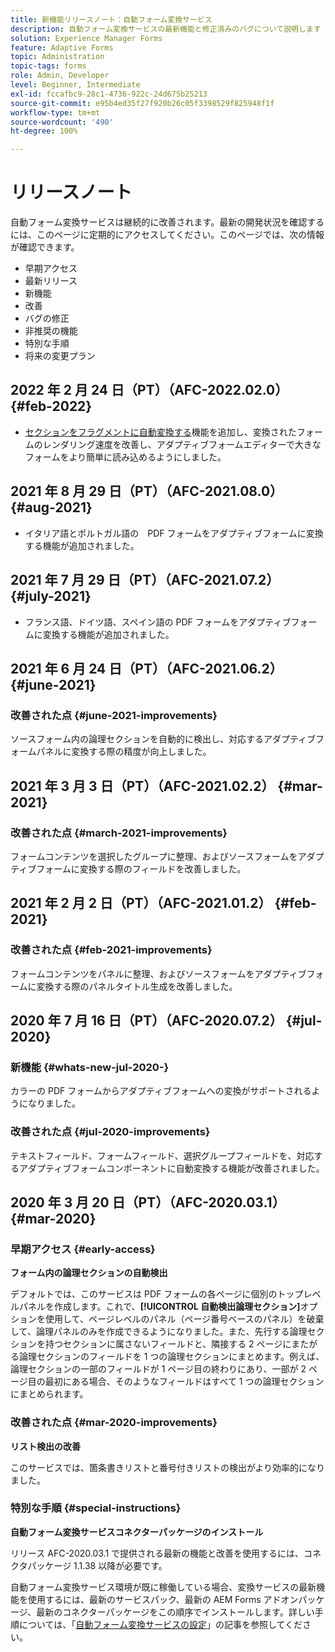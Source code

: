 ```yaml
---
title: 新機能リリースノート：自動フォーム変換サービス
description: 自動フォーム変換サービスの最新機能と修正済みのバグについて説明します
solution: Experience Manager Forms
feature: Adaptive Forms
topic: Administration
topic-tags: forms
role: Admin, Developer
level: Beginner, Intermediate
exl-id: fccafbc9-28c1-4736-922c-24d675b25213
source-git-commit: e95b4ed35f27f920b26c05f3398529f825948f1f
workflow-type: tm+mt
source-wordcount: '490'
ht-degree: 100%

---
```


# リリースノート

自動フォーム変換サービスは継続的に改善されます。最新の開発状況を確認するには、このページに定期的にアクセスしてください。このページでは、次の情報が確認できます。

* 早期アクセス
* 最新リリース
* 新機能
* 改善
* バグの修正
* 非推奨の機能
* 特別な手順
* 将来の変更プラン

## 2022 年 2 月 24 日（PT）（AFC-2022.02.0） {#feb-2022}

* [セクションをフラグメントに自動変換する](convert-existing-forms-to-adaptive-forms.md)機能を追加し、変換されたフォームのレンダリング速度を改善し、アダプティブフォームエディターで大きなフォームをより簡単に読み込めるようにしました。

## 2021 年 8 月 29 日（PT）（AFC-2021.08.0） {#aug-2021}

* イタリア語とポルトガル語の　PDF フォームをアダプティブフォームに変換する機能が追加されました。

## 2021 年 7 月 29 日（PT）（AFC-2021.07.2） {#july-2021}

* フランス語、ドイツ語、スペイン語の PDF フォームをアダプティブフォームに変換する機能が追加されました。

## 2021 年 6 月 24 日（PT）（AFC-2021.06.2） {#june-2021}

### 改善された点 {#june-2021-improvements}

ソースフォーム内の論理セクションを自動的に検出し、対応するアダプティブフォームパネルに変換する際の精度が向上しました。

## 2021 年 3 月 3 日（PT）（AFC-2021.02.2） {#mar-2021}

### 改善された点 {#march-2021-improvements}

フォームコンテンツを選択したグループに整理、およびソースフォームをアダプティブフォームに変換する際のフィールドを改善しました。

## 2021 年 2 月 2 日（PT）（AFC-2021.01.2） {#feb-2021}

### 改善された点 {#feb-2021-improvements}

フォームコンテンツをパネルに整理、およびソースフォームをアダプティブフォームに変換する際のパネルタイトル生成を改善しました。

## 2020 年 7 月 16 日（PT）（AFC-2020.07.2） {#jul-2020}

### 新機能 {#whats-new-jul-2020-}

カラーの PDF フォームからアダプティブフォームへの変換がサポートされるようになりました。

### 改善された点 {#jul-2020-improvements}

テキストフィールド、フォームフィールド、選択グループフィールドを、対応するアダプティブフォームコンポーネントに自動変換する機能が改善されました。

## 2020 年 3 月 20 日（PT）（AFC-2020.03.1） {#mar-2020}

### 早期アクセス {#early-access}

**フォーム内の論理セクションの自動検出**

デフォルトでは、このサービスは PDF フォームの各ページに個別のトップレベルパネルを作成します。これで、**[!UICONTROL 自動検出論理セクション]**&#x200B;オプションを使用して、ページレベルのパネル（ページ番号ベースのパネル）を破棄して、論理パネルのみを作成できるようになりました。また、先行する論理セクションを持つセクションに属さないフィールドと、隣接する 2 ページにまたがる論理セクションのフィールドを 1 つの論理セクションにまとめます。例えば、論理セクションの一部のフィールドが 1 ページ目の終わりにあり、一部が 2 ページ目の最初にある場合、そのようなフィールドはすべて 1 つの論理セクションにまとめられます。

### 改善された点 {#mar-2020-improvements}

**リスト検出の改善**

このサービスでは、箇条書きリストと番号付きリストの検出がより効率的になりました。

### 特別な手順 {#special-instructions}

**自動フォーム変換サービスコネクターパッケージのインストール**

リリース AFC-2020.03.1 で提供される最新の機能と改善を使用するには、コネクタパッケージ 1.1.38 以降が必要です。

自動フォーム変換サービス環境が既に稼働している場合、変換サービスの最新機能を使用するには、最新のサービスパック、最新の AEM Forms アドオンパッケージ、最新のコネクターパッケージをこの順序でインストールします。詳しい手順については、「[自動フォーム変換サービスの設定](configure-service.md)」の記事を参照してください。
